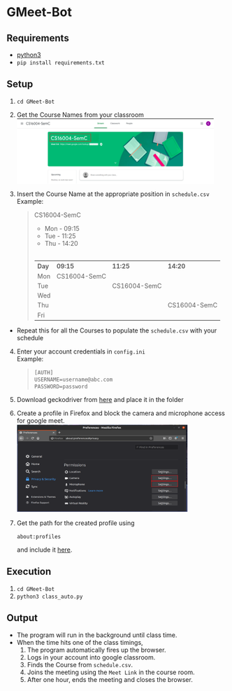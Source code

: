 # GMeet-Bot

## Requirements

- [python3](https://www.python.org/downloads/)
- `pip install requirements.txt`

## Setup

1. `cd GMeet-Bot`
2. Get the Course Names from your classroom
   <img src="docs/images/CourseName.png" align="center" height="150" width="450">

3. Insert the Course Name at the appropriate position in `schedule.csv`</br>
   Example:
   > CS16004-SemC 
   > - Mon - 09:15
   > - Tue - 11:25 
   > - Thu - 14:20
   ></br>
   ><table>
   <th>Day</th>
    <th>09:15</th>
    <th>11:25</th>
    <th>14:20</th>
    <tr>
    <td>Mon</td>
    <td>CS16004-SemC</td>
    <td></td>
    <td></td>
    </tr>
    <tr>
    <td>Tue</td>
    <td></td>
    <td>CS16004-SemC</td>
    <td></td>
    </tr>
    <tr>
    <td>Wed</td>
    <td></td>
    <td></td>
    <td></td>
    </tr>
    <tr>
    <td>Thu</td>
    <td></td>
    <td></td>
    <td>CS16004-SemC</td>
    </tr>
    <tr>
    <td>Fri</td>
    <td></td>
    <td></td>
    <td></td>
    </tr>
   </table>
    
- Repeat this for all the Courses to populate the `schedule.csv` with your schedule
4. Enter your account credentials in `config.ini`</br>
   Example:
   >```
    >[AUTH]
    >USERNAME=username@abc.com
    >PASSWORD=password
   >```
5. Download geckodriver from [here](https://github.com/mozilla/geckodriver/releases) and place it in the folder
6. Create a profile in Firefox and block the camera and microphone access for google meet.
   </br>
   <img src="docs/images/Firefox_permissions.png" aligh="center" height="200" width="390">
   
7. Get the path for the created profile using 
   ```
   about:profiles
   ```
   and include it [here]().

## Execution
1. `cd GMeet-Bot`
2. `python3 class_auto.py`


## Output

- The program will run in the background until class time.
- When the time hits one of the class timings, 
  1. The program automatically fires up the browser.
  2. Logs in your account into google classroom.
  3. Finds the Course from `schedule.csv`.
  4. Joins the meeting using the `Meet Link` in the course room.
  5. After one hour, ends the meeting and closes the browser.